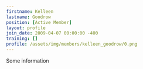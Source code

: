```yaml
---
firstname: Kelleen
lastname: Goodrow
position: [Active Member]
layout: profile
join_date: 2009-04-07 00:00:00 -400
training: []
profile: /assets/img/members/kelleen_goodrow/0.png
---
```

Some information
